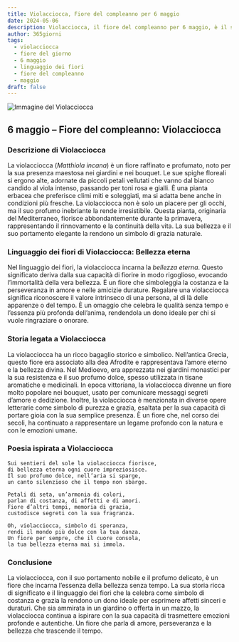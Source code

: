 ```yaml
---
title: Violacciocca, Fiore del compleanno per 6 maggio
date: 2024-05-06
description: Violacciocca, il fiore del compleanno per 6 maggio, è il simbolo di Bellezza eterna. Scopri il suo significato unico, le storie affascinanti e la poesia che celebra la sua bellezza.
author: 365giorni
tags:
  - violacciocca
  - fiore del giorno
  - 6 maggio
  - linguaggio dei fiori
  - fiore del compleanno
  - maggio
draft: false
---
```


![Immagine del Violacciocca](https://cdn.pixabay.com/photo/2019/05/31/23/34/matthiola-4243235_1280.jpg)


## 6 maggio – Fiore del compleanno: Violacciocca

### Descrizione di Violacciocca

La violacciocca (_Matthiola incana_) è un fiore raffinato e profumato, noto per la sua presenza maestosa nei giardini e nei bouquet. Le sue spighe floreali si ergono alte, adornate da piccoli petali vellutati che vanno dal bianco candido al viola intenso, passando per toni rosa e gialli. È una pianta erbacea che preferisce climi miti e soleggiati, ma si adatta bene anche in condizioni più fresche. La violacciocca non è solo un piacere per gli occhi, ma il suo profumo inebriante la rende irresistibile. Questa pianta, originaria del Mediterraneo, fiorisce abbondantemente durante la primavera, rappresentando il rinnovamento e la continuità della vita. La sua bellezza e il suo portamento elegante la rendono un simbolo di grazia naturale.

### Linguaggio dei fiori di Violacciocca: Bellezza eterna

Nel linguaggio dei fiori, la violacciocca incarna la _bellezza eterna_. Questo significato deriva dalla sua capacità di fiorire in modo rigoglioso, evocando l’immortalità della vera bellezza. È un fiore che simboleggia la costanza e la perseveranza in amore e nelle amicizie durature. Regalare una violacciocca significa riconoscere il valore intrinseco di una persona, al di là delle apparenze o del tempo. È un omaggio che celebra le qualità senza tempo e l’essenza più profonda dell’anima, rendendola un dono ideale per chi si vuole ringraziare o onorare.

### Storia legata a Violacciocca

La violacciocca ha un ricco bagaglio storico e simbolico. Nell’antica Grecia, questo fiore era associato alla dea Afrodite e rappresentava l’amore eterno e la bellezza divina. Nel Medioevo, era apprezzata nei giardini monastici per la sua resistenza e il suo profumo dolce, spesso utilizzata in tisane aromatiche e medicinali. In epoca vittoriana, la violacciocca divenne un fiore molto popolare nei bouquet, usato per comunicare messaggi segreti d’amore e dedizione. Inoltre, la violacciocca è menzionata in diverse opere letterarie come simbolo di purezza e grazia, esaltata per la sua capacità di portare gioia con la sua semplice presenza. È un fiore che, nel corso dei secoli, ha continuato a rappresentare un legame profondo con la natura e con le emozioni umane.

### Poesia ispirata a Violacciocca

```
Sui sentieri del sole la violacciocca fiorisce,  
di bellezza eterna ogni cuore impreziosisce.  
Il suo profumo dolce, nell’aria si sparge,  
un canto silenzioso che il tempo non sbarge.  

Petali di seta, un’armonia di colori,  
parlan di costanza, di affetti e di amori.  
Fiore d’altri tempi, memoria di grazia,  
custodisce segreti con la sua fragranza.  

Oh, violacciocca, simbolo di speranza,  
rendi il mondo più dolce con la tua danza.  
Un fiore per sempre, che il cuore consola,  
la tua bellezza eterna mai si immola.  
```

### Conclusione

La violacciocca, con il suo portamento nobile e il profumo delicato, è un fiore che incarna l’essenza della bellezza senza tempo. La sua storia ricca di significato e il linguaggio dei fiori che la celebra come simbolo di costanza e grazia la rendono un dono ideale per esprimere affetti sinceri e duraturi. Che sia ammirata in un giardino o offerta in un mazzo, la violacciocca continua a ispirare con la sua capacità di trasmettere emozioni profonde e autentiche. Un fiore che parla di amore, perseveranza e la bellezza che trascende il tempo.